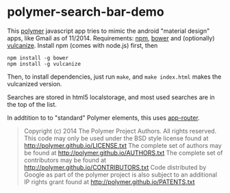 polymer-search-bar-demo
=======================

This [polymer](https://www.polymer-project.org) javascript app tries to mimic the android "material design" apps, like Gmail as of 11/2014. 
Requirements: [npm](http://npmjs.org), [bower](http://bower.io/) and (optionally) [vulcanize](https://www.polymer-project.org/articles/concatenating-web-components.html).
Install npm (comes with node.js) first, then

    npm install -g bower
    npm install -g vulcanize

Then, to install dependencies, just run `make`, and `make index.html` makes the vulcanized version.

Searches are stored in html5 localstorage, and most used searches are in the top of the list.

In addtition to to "standard" Polymer elements, this uses [app-router](https://github.com/erikringsmuth/app-router).

>    Copyright (c) 2014 The Polymer Project Authors. All rights reserved.
>    This code may only be used under the BSD style license found at http://polymer.github.io/LICENSE.txt
>    The complete set of authors may be found at http://polymer.github.io/AUTHORS.txt
>    The complete set of contributors may be found at http://polymer.github.io/CONTRIBUTORS.txt
>    Code distributed by Google as part of the polymer project is also
>    subject to an additional IP rights grant found at http://polymer.github.io/PATENTS.txt

